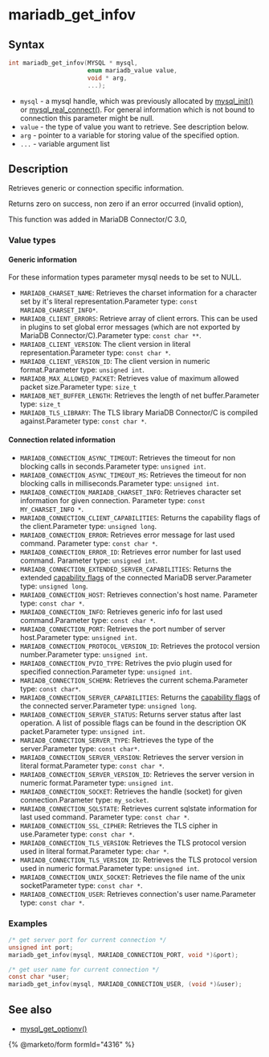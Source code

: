 # mariadb\_get\_infov

## Syntax

```c
int mariadb_get_infov(MYSQL * mysql,
                      enum mariadb_value value,
                      void * arg,
                      ...);
```

* `mysql` - a mysql handle, which was previously allocated by [mysql\_init()](mysql_init.md) or [mysql\_real\_connect()](mysql_real_connect.md). For general information which is not bound to connection this parameter might be null.
* `value` - the type of value you want to retrieve. See description below.
* `arg` - pointer to a variable for storing value of the specified option.
* `...` - variable argument list

## Description

Retrieves generic or connection specific information.

Returns zero on success, non zero if an error occurred (invalid option),

This function was added in MariaDB Connector/C 3.0,

### Value types

#### Generic information

For these information types parameter mysql needs to be set to NULL.

* `MARIADB_CHARSET_NAME`: Retrieves the charset information for a character set by it's literal representation.Parameter type: `const MARIADB_CHARSET_INFO*`.
* `MARIADB_CLIENT_ERRORS`: Retrieve array of client errors. This can be used in plugins to set global error messages (which are not exported by MariaDB Connector/C).Parameter type: `const char **`.
* `MARIADB_CLIENT_VERSION`: The client version in literal representation.Parameter type: `const char *`.
* `MARIADB_CLIENT_VERSION_ID`: The client version in numeric format.Parameter type: `unsigned int`.
* `MARIADB_MAX_ALLOWED_PACKET`: Retrieves value of maximum allowed packet size.Parameter type: `size_t`
* `MARIADB_NET_BUFFER_LENGTH`: Retrieves the length of net buffer.Parameter type: `size_t`
* `MARIADB_TLS_LIBRARY`: The TLS library MariaDB Connector/C is compiled against.Parameter type: `const char *`.

#### Connection related information

* `MARIADB_CONNECTION_ASYNC_TIMEOUT`: Retrieves the timeout for non blocking calls in seconds.Parameter type: `unsigned int`.
* `MARIADB_CONNECTION_ASYNC_TIMEOUT_MS`: Retrieves the timeout for non blocking calls in milliseconds.Parameter type: `unsigned int`.
* `MARIADB_CONNECTION_MARIADB_CHARSET_INFO`: Retrieves character set information for given connection. Parameter type: `const MY_CHARSET_INFO *`.
* `MARIADB_CONNECTION_CLIENT_CAPABILITIES`: Returns the capability flags of the client.Parameter type: `unsigned long`.
* `MARIADB_CONNECTION_ERROR`: Retrieves error message for last used command. Parameter type: `const char *`.
* `MARIADB_CONNECTION_ERROR_ID`: Retrieves error number for last used command. Parameter type: `unsigned int`.
* `MARIADB_CONNECTION_EXTENDED_SERVER_CAPABILITIES`: Returns the extended [capability flags](https://github.com/mariadb-corporation/docs-connectors/blob/test/mariadb-connector-c/mariadb-connectorc-api-functions/initial-handshake-packet/README.md) of the connected MariaDB server.Parameter type: `unsigned long`.
* `MARIADB_CONNECTION_HOST`: Retrieves connection's host name. Parameter type: `const char *`.
* `MARIADB_CONNECTION_INFO`: Retrieves generic info for last used command.Parameter type: `const char *`.
* `MARIADB_CONNECTION_PORT`: Retrieves the port number of server host.Parameter type: `unsigned int`.
* `MARIADB_CONNECTION_PROTOCOL_VERSION_ID`: Retrieves the protocol version number.Parameter type: `unsigned int`.
* `MARIADB_CONNECTION_PVIO_TYPE`: Retrives the pvio plugin used for specified connection.Parameter type: `unsigned int`.
* `MARIADB_CONNECTION_SCHEMA`: Retrieves the current schema.Parameter type: `const char*`.
* `MARIADB_CONNECTION_SERVER_CAPABILITIES`: Returns the [capability flags](https://github.com/mariadb-corporation/docs-connectors/blob/test/mariadb-connector-c/mariadb-connectorc-api-functions/initial-handshake-packet/README.md) of the connected server.Parameter type: `unsigned long`.
* `MARIADB_CONNECTION_SERVER_STATUS`: Returns server status after last operation. A list of possible flags can be found in the description OK packet.Parameter type: `unsigned int`.
* `MARIADB_CONNECTION_SERVER_TYPE`: Retrieves the type of the server.Parameter type: `const char*`.
* `MARIADB_CONNECTION_SERVER_VERSION`: Retrieves the server version in literal format.Parameter type: `const char *`.
* `MARIADB_CONNECTION_SERVER_VERSION_ID`: Retrieves the server version in numeric format.Parameter type: `unsigned int`.
* `MARIADB_CONNECTION_SOCKET`: Retrieves the handle (socket) for given connection.Parameter type: `my_socket`.
* `MARIADB_CONNECTION_SQLSTATE`: Retrieves current sqlstate information for last used command. Parameter type: `const char *`.
* `MARIADB_CONNECTION_SSL_CIPHER`: Retrieves the TLS cipher in use.Parameter type: `const char *`.
* `MARIADB_CONNECTION_TLS_VERSION`: Retrieves the TLS protocol version used in literal format.Parameter type: `char *`.
* `MARIADB_CONNECTION_TLS_VERSION_ID`: Retrieves the TLS protocol version used in numeric format.Parameter type: `unsigned int`.
* `MARIADB_CONNECTION_UNIX_SOCKET`: Retrieves the file name of the unix socketParameter type: `const char *`.
* `MARIADB_CONNECTION_USER`: Retrieves connection's user name.Parameter type: `const char *`.

### Examples

```c
/* get server port for current connection */
unsigned int port;
mariadb_get_infov(mysql, MARIADB_CONNECTION_PORT, void *)&port);
```

```c
/* get user name for current connection */
const char *user;
mariadb_get_infov(mysql, MARIADB_CONNECTION_USER, (void *)&user);
```

## See also

* [mysql\_get\_optionv()](mysql_get_optionv.md)

{% @marketo/form formId="4316" %}
